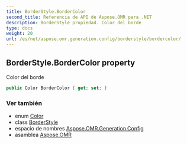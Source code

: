 ```yaml
---
title: BorderStyle.BorderColor
second_title: Referencia de API de Aspose.OMR para .NET
description: BorderStyle propiedad. Color del borde
type: docs
weight: 20
url: /es/net/aspose.omr.generation.config/borderstyle/bordercolor/
---
```

## BorderStyle.BorderColor property

Color del borde

```csharp
public Color BorderColor { get; set; }
```

### Ver también

* enum [Color](../../../aspose.omr.generation/color/)
* class [BorderStyle](../)
* espacio de nombres [Aspose.OMR.Generation.Config](../../borderstyle/)
* asamblea [Aspose.OMR](../../../)


